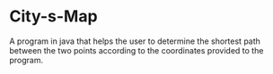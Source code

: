 # City-s-Map
A program in java that helps the user to determine the shortest path between the two points according to the coordinates provided to the program.
